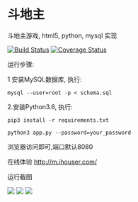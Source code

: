 # 斗地主
斗地主游戏, html5, python, mysql 实现

[![Build Status](https://travis-ci.org/mailgyc/doudizhu.svg?branch=master)](https://travis-ci.org/mailgyc)
[![Coverage Status](https://coveralls.io/repos/github/mailgyc/doudizhu/badge.svg?branch=master)](https://coveralls.io/github/mailgyc/doudizhu?branch=master)

运行步骤:

1.安装MySQL数据库, 执行:

    mysql --user=root -p < schema.sql

2.安装Python3.6, 执行:

    pip3 install -r requirements.txt

    python3 app.py --password=your_password

浏览器访问即可,端口默认8080

在线体验 <http://m.ihouser.com/>

运行截图

![](https://raw.githubusercontent.com/mailgyc/doudizhu/master/screenshot/a.png)
![](https://raw.githubusercontent.com/mailgyc/doudizhu/master/screenshot/c.png)
![](https://raw.githubusercontent.com/mailgyc/doudizhu/master/screenshot/d.png)
